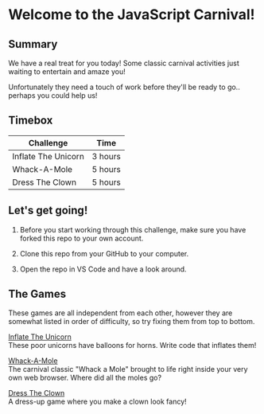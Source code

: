 # Welcome to the JavaScript Carnival!

## Summary

We have a real treat for you today! Some classic carnival activities just waiting to entertain and amaze you! 

Unfortunately they need a touch of work before they'll be ready to go.. perhaps you could help us!

## Timebox

Challenge | Time |
------------|----------|
Inflate The Unicorn | 3 hours
Whack-A-Mole | 5 hours
Dress The Clown | 5 hours

## Let's get going!

1. Before you start working through this challenge, make sure you have forked this repo to your own account.

2. Clone this repo from your GitHub to your computer.

3. Open the repo in VS Code and have a look around.

## The Games

These games are all independent from each other, however they are somewhat listed in order of difficulty, so try fixing them from top to bottom. 

[Inflate The Unicorn](./inflate-the-unicorn/inflate-the-unicorn-README.md)  
These poor unicorns have balloons for horns. Write code that inflates them!

[Whack-A-Mole](./whack-a-mole/whack-a-mole-README.md)  
The carnival classic "Whack a Mole" brought to life right inside your very own web browser. Where did all the moles go?

[Dress The Clown](./dress-the-clown/dress-the-clown-README.md)  
A dress-up game where you make a clown look fancy!
